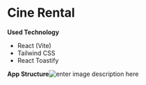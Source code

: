 # Cine Rental

**Used Technology**

 - React (Vite)
 - Tailwind CSS
 - React Toastify
 
 **App Structure**![enter image description here](https://ibb.co/Nx31NMs)
